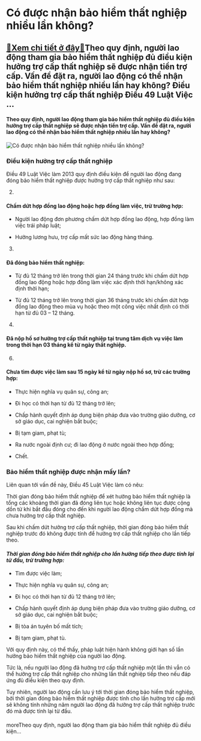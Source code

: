 Có được nhận bảo hiểm thất nghiệp nhiều lần không?
==================================================

[:gift:Xem chi tiết ở đây:gift:](https://hddtvn.com/co-duoc-nhan-bao-hiem-that-nghiep-nhieu-lan-khong/)Theo quy định, người lao động tham gia bảo hiểm thất nghiệp đủ điều kiện hưởng trợ cấp thất nghiệp sẽ được nhận tiền trợ cấp. Vấn đề đặt ra, người lao động có thể nhận bảo hiểm thất nghiệp nhiều lần hay không? Điều kiện hưởng trợ cấp thất nghiệp Điều 49 Luật Việc …
-------------------------------------------------------------------------------------------------------------------------------------------------------------------------------------------------------------------------------------------------------------------------

#### **Theo quy định, người lao động tham gia bảo hiểm thất nghiệp đủ điều kiện hưởng trợ cấp thất nghiệp sẽ được nhận tiền trợ cấp. Vấn đề đặt ra, người lao động có thể nhận bảo hiểm thất nghiệp nhiều lần hay không?**


![Có được nhận bảo hiểm thất nghiệp nhiều lần không?](https://hddtvn.com/wp-content/uploads/2021/01/concept-unemployed-sadness-depressed-human-problems_12338-38.jpg)


### **Điều kiện hưởng trợ cấp thất nghiệp**


Điều 49 Luật Việc làm 2013 quy định điều kiện để người lao động đang đóng bảo hiểm thất nghiệp được hưởng trợ cấp thất nghiệp như sau:




2. 
#### Chấm dứt hợp đồng lao động hoặc hợp đồng làm việc, trừ trường hợp:








* Người lao động đơn phương chấm dứt hợp đồng lao động, hợp đồng làm việc trái pháp luật;

* Hưởng lương hưu, trợ cấp mất sức lao động hàng tháng.





3. 
#### Đã đóng bảo hiểm thất nghiệp:








* Từ đủ 12 tháng trở lên trong thời gian 24 tháng trước khi chấm dứt hợp đồng lao động hoặc hợp đồng làm việc xác định thời hạn/không xác định thời hạn;

* Từ đủ 12 tháng trở lên trong thời gian 36 tháng trước khi chấm dứt hợp đồng lao động theo mùa vụ hoặc theo một công việc nhất định có thời hạn từ đủ 03 – 12 tháng.





4. 
#### Đã nộp hồ sơ hưởng trợ cấp thất nghiệp tại trung tâm dịch vụ việc làm trong thời hạn 03 tháng kể từ ngày thất nghiệp.




6. 
#### Chưa tìm được việc làm sau 15 ngày kể từ ngày nộp hồ sơ, trừ các trường hợp:








* Thực hiện nghĩa vụ quân sự, công an;

* Đi học có thời hạn từ đủ 12 tháng trở lên;

* Chấp hành quyết định áp dụng biện pháp đưa vào trường giáo dưỡng, cơ sở giáo dục, cai nghiện bắt buộc;

* Bị tạm giam, phạt tù;

* Ra nước ngoài định cư; đi lao động ở nước ngoài theo hợp đồng;

* Chết.



### **Bảo hiểm thất nghiệp được nhận mấy lần?**


Liên quan tới vấn đề này, Điều 45 Luật Việc làm có nêu:


Thời gian đóng bảo hiểm thất nghiệp để xét hưởng bảo hiểm thất nghiệp là tổng các khoảng thời gian đã đóng liên tục hoặc không liên tục được cộng dồn từ khi bắt đầu đóng cho đến khi người lao động chấm dứt hợp đồng mà chưa hưởng trợ cấp thất nghiệp.


Sau khi chấm dứt hưởng trợ cấp thất nghiệp, thời gian đóng bảo hiểm thất nghiệp trước đó không được tính để hưởng trợ cấp thất nghiệp cho lần tiếp theo.


#### *Thời gian đóng bảo hiểm thất nghiệp cho lần hưởng tiếp theo được tính lại từ đầu, trừ trường hợp:*




* Tìm được việc làm;

* Thực hiện nghĩa vụ quân sự, công an;

* Đi học có thời hạn từ đủ 12 tháng trở lên;

* Chấp hành quyết định áp dụng biện pháp đưa vào trường giáo dưỡng, cơ sở giáo dục, cai nghiện bắt buộc;

* Bị tòa án tuyên bố mất tích;

* Bị tạm giam, phạt tù.



Với quy định này, có thể thấy, pháp luật hiện hành không giới hạn số lần hưởng bảo hiểm thất nghiệp của người lao động.


Tức là, nếu người lao động đã hưởng trợ cấp thất nghiệp một lần thì vẫn có thể hưởng trợ cấp thất nghiệp cho những lần thất nghiệp tiếp theo nếu đáp ứng đủ điều kiện theo quy định.


Tuy nhiên, người lao động cần lưu ý tới thời gian đóng bảo hiểm thất nghiệp, bởi thời gian đóng bảo hiểm thất nghiệp được tính cho lần hưởng trợ cấp mới sẽ không tính những năm người lao động đã hưởng trợ cấp thất nghiệp trước đó mà được tính lại từ đầu.


#### 


moreTheo quy định, người lao động tham gia bảo hiểm thất nghiệp đủ điều kiện…

